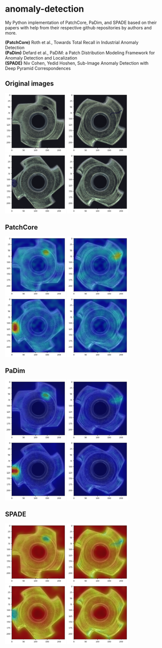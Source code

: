 # anomaly-detection
My Python implementation of PatchCore, PaDim, and SPADE based on their papers with help from their respective github repositories by authors and more. 

**(PatchCore)** Roth et al., Towards Total Recall in Industrial Anomaly Detection <br>
**(PaDim)** Defard et al., PaDiM: a Patch Distribution Modeling Framework for Anomaly Detection and Localization <br>
**(SPADE)** Niv Cohen, Yedid Hoshen, Sub-Image Anomaly Detection with Deep Pyramid Correspondences <br>

## Original images
<p float="left">
  <img src="notebook_results/og_images/1.png" width="200" />
  <img src="notebook_results/og_images/2.png" width="200" /> 
  <img src="notebook_results/og_images/3.png" width="200" />
  <img src="notebook_results/og_images/4.png" width="200" />
</p>

## PatchCore
<p float="left">
  <img src="notebook_results/PatchCore/1.png" width="200" />
  <img src="notebook_results/PatchCore/2.png" width="200" /> 
  <img src="notebook_results/PatchCore/3.png" width="200" />
  <img src="notebook_results/PatchCore/4.png" width="200" />
</p>

## PaDim
<p float="left">
  <img src="notebook_results/PaDim/1.png" width="200" />
  <img src="notebook_results/PaDim/2.png" width="200" /> 
  <img src="notebook_results/PaDim/3.png" width="200" />
  <img src="notebook_results/PaDim/4.png" width="200" />
</p>

## SPADE
<p float="left">
  <img src="notebook_results/SPADE/1.png" width="200" />
  <img src="notebook_results/SPADE/2.png" width="200" /> 
  <img src="notebook_results/SPADE/3.png" width="200" />
  <img src="notebook_results/SPADE/4.png" width="200" />
</p>



